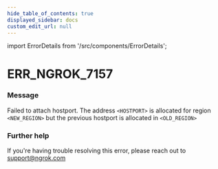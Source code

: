 ```yaml
---
hide_table_of_contents: true
displayed_sidebar: docs
custom_edit_url: null
---
```


import ErrorDetails from '/src/components/ErrorDetails';

# ERR_NGROK_7157

### Message
Failed to attach hostport. The address `<HOSTPORT>` is allocated for region `<NEW_REGION>` but the previous hostport is allocated in `<OLD_REGION>`

### Further help
If you're having trouble resolving this error, please reach out to [support@ngrok.com](mailto:support@ngrok.com?subject=Help%20with%20ERR_NGROK_7157)

<ErrorDetails error='err_ngrok_7157' />
